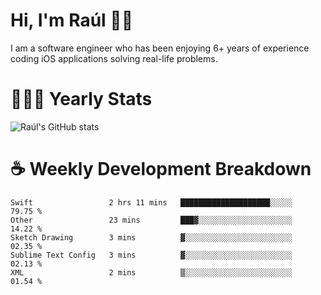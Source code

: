 # Hi, I'm Raúl 👋🏻

I am a software engineer who has been enjoying 6+ years of experience coding iOS applications solving real-life problems.

# 👨🏻‍💻 Yearly Stats
![Raúl's GitHub stats](https://github-readme-stats.vercel.app/api?username=rpairo&show_icons=true&count_private=true&hide=stars)

# ☕️ Weekly Development Breakdown
<!-- ![Raúl's wakatime stats](https://github-readme-stats.vercel.app/api/wakatime?username=rpairo&layout=compact&v=2) -->

<!--START_SECTION:waka-->
```text
Swift                 2 hrs 11 mins   ████████████████████░░░░░   79.75 % 
Other                 23 mins         ███▓░░░░░░░░░░░░░░░░░░░░░   14.22 % 
Sketch Drawing        3 mins          ▓░░░░░░░░░░░░░░░░░░░░░░░░   02.35 % 
Sublime Text Config   3 mins          ▓░░░░░░░░░░░░░░░░░░░░░░░░   02.13 % 
XML                   2 mins          ▒░░░░░░░░░░░░░░░░░░░░░░░░   01.54 % 
```
<!--END_SECTION:waka-->
